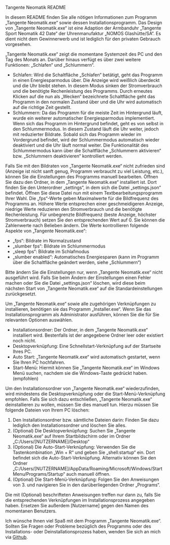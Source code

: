 Tangente Neomatik README

In diesem README finden Sie alle nötigen Informationen zum Programm „Tangente Neomatik.exe“ sowie dessen Installationsprogramm.
Das Design von „Tangente Neomatik.exe“ ist eine Adaption der Armbanduhr „Tangente Sport Neomatik 42 Date“ der Uhrenmanufaktur „NOMOS Glashütte/SA“.
Es dient nicht dem Gewinnerwerb und ist lediglich für den privaten Gebrauch vorgesehen.

„Tangente Neomatik.exe“ zeigt die momentane Systemzeit des PC und den Tag des Monats an.
Darüber hinaus verfügt es über zwei weitere Funktionen: „Schlafen“ und „Schlummern“.

- Schlafen:
Wird die Schaltfläche „Schlafen“ betätigt, geht das Programm in einen Energiesparmodus über. Die Anzeige wird weißlich überdeckt und die Uhr bleibt stehen.
In diesem Modus sinken der Stromverbrauch und die benötigte Rechenleistung des Programms. Durch erneutes Klicken auf die nun als „Wecken“ bezeichnete
Schaltfläche geht das Programm in den normalen Zustand über und die Uhr wird automatisch auf die richtige Zeit gestellt.
- Schlummern:
Da das Programm für die meiste Zeit im Hintergrund läuft, wurde ein weiterer automatischer Energiesparmodus implementiert. Wenn sich das Programm im
Hintergrund befindet, geht es von selbst in den Schlummermodus. In diesem Zustand läuft die Uhr weiter, jedoch mit reduzierter Bildrate. Sobald sich das
Programm wieder im Vordergrund befindet, wird der Schlummermodus automatisch wieder deaktiviert und die Uhr läuft normal weiter. Die Funktionalität des
Schlummermodus kann über die Schaltfläche „Schlummern aktivieren“ bzw. „Schlummern deaktivieren“ kontrolliert werden.

Falls Sie mit den Bildraten von „Tangente Neomatik.exe“ nicht zufrieden sind (Anzeige ist nicht sanft genug, Programm verbraucht zu viel Leistung, etc.),
können Sie die Einstellungen des Programms manuell bearbeiten. Öffnen Sie dazu den Ordner, in dem „Tangente Neomatik.exe“ installiert ist. Dort finden Sie
den Unterordner „settings“, in dem sich die Datei „settings.json“ befindet. Öffnen Sie diese Datei nun mit einem Textbearbeitungsprogramm Ihrer Wahl.
Die „fps“-Werte geben Maximalwerte für die Bildfrequenz des Programms an. Höhere Werte entsprechen einer geschmeidigeren Anzeige, niedrige Werte
reduzieren den Stromverbrauch und die benötigte Rechenleistung. Für unbegrenzte Bildfrequenz (beste Anzeige, höchster Stromverbrauch) setzen Sie den
entsprechenden Wert auf 0. Sie können die Zahlenwerte nach Belieben ändern. Die Werte kontrollieren folgende Aspekte von „Tangente Neomatik.exe“:

- „fps“: Bildrate im Normalzustand
- „slumber fps“: Bildrate im Schlummermodus
- „sleep fps“: Bildrate im Schlafmodus
- „slumber enabled“: Automatisches Energiesparen (kann im Programm über die Schaltfläche geändert werden, siehe „Schlummern“)

Bitte ändern Sie die Einstellungen nur, wenn „Tangente Neomatik.exe“ nicht ausgeführt wird. Falls Sie beim Ändern der Einstellungen einen Fehler machen
oder Sie die Datei „settings.json“ löschen, wird diese beim nächsten Start von „Tangente Neomatik.exe“ auf die Standardeinstellungen zurückgesetzt.

Um „Tangente Neomatik.exe“ sowie alle zugehörigen Verknüpfungen zu installieren, benötigen sie das Programm „Installer.exe“. Wenn Sie das
Installationsprogramm als Administrator ausführen, können Sie die für Sie relevanten Optionen auswählen.

- Installationsordner: Der Ordner, in dem „Tangente Neomatik.exe“ installiert wird. Bestenfalls ist der angegebene Ordner leer oder existiert noch nicht.
- Desktopverknüpfung: Eine Schnellstart-Verknüpfung auf der Startseite Ihres PC.
- Auto Start: „Tangente Neomatik.exe“ wird automatisch gestartet, wenn Sie Ihren PC hochfahren.
- Start-Menü: Hiermit können Sie „Tangente Neomatik.exe“ im Windows Menü suchen, nachdem sie die Windows-Taste gedrückt haben. (empfohlen)

Um den Installationsordner von „Tangente Neomatik.exe“ wiederzufinden, wird mindestens die Desktopverknüpfung oder die Start-Menü-Verknüpfung empfohlen.
Falls Sie sich dazu entschließen, „Tangente Neomatik.exe“ deinstallieren zu wollen, müssen Sie dies manuell tun. Hierzu müssen Sie folgende Dateien
von Ihrem PC löschen:

1. Den Installationsordner bzw. sämtliche Dateien darin:
Finden Sie dazu lediglich den Installationsordner und löschen Sie alles.
2. (Optional) Die Desktopverknüpfung:
Suchen Sie „Tangente Neomatik.exe“ auf Ihrem Startbildschirm oder im Ordner „C:/Users/[NUTZERNAME]/Desktop“
3. (Optional) Die Auto-Start-Verknüpfung:
Verwenden Sie die Tastenkombination „Win + R“ und geben Sie „shell:startup“ ein. Dort befindet sich die Auto-Start-Verknüpfung.
Alternativ können Sie den Ordner „C:/Users/[NUTZERNAME]/AppData/Roaming/Microsoft/Windows/Start Menu/Programs/Startup“ auch manuell öffnen.
4. (Optional) Die Start-Menü-Verknüpfung:
Folgen Sie den Anweisungen von 3. und navigieren Sie in den darüberliegenden Ordner „Programs“.

Die mit (Optional) beschrifteten Anweisungen treffen nur dann zu, falls Sie die entsprechenden Verknüpfungen im Installationsprozess angegeben haben.
Ersetzen Sie außerdem [Nutzername] gegen den Namen des momentanen Benutzers.

Ich wünsche Ihnen viel Spaß mit dem Programm „Tangente Neomatik.exe“. Sollten Sie Fragen oder Probleme bezüglich des Programms oder des Installations-
oder Deinstallationsprozess haben, wenden Sie sich an mich via [Github](https://github.com/MrHxID/Watch/issues).